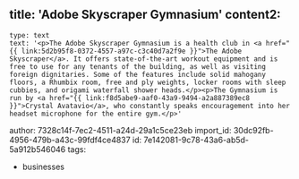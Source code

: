 title: 'Adobe Skyscraper Gymnasium'
content2:
  -
    type: text
    text: '<p>The Adobe Skyscraper Gymnasium is a health club in <a href="{{ link:5d2b95f8-0372-4557-a97c-c3c40d7a2f9e }}">The Adobe Skyscraper</a>. It offers state-of-the-art workout equipment and is free to use for any tenants of the building, as well as visiting foreign dignitaries. Some of the features include solid mahogany floors, a Rhumbix room, free and ply weights, locker rooms with sleep cubbies, and origami waterfall shower heads.</p><p>The Gymnasium is run by <a href="{{ link:f8d5abe9-aaf0-43a9-9494-a2a887389ec8 }}">Crystal Avatavio</a>, who constantly speaks encouragement into her headset microphone for the entire gym.</p>'
author: 7328c14f-7ec2-4511-a24d-29a1c5ce23eb
import_id: 30dc92fb-4956-479b-a43c-99fdf4ce4837
id: 7e142081-9c78-43a6-ab5d-5a912b546046
tags:
  - businesses
